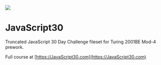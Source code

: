 ﻿![](https://javascript30.com/images/JS3-social-share.png)

# JavaScript30

Truncated JavaScript 30 Day Challenge fileset for Turing 2001BE Mod-4 prework.

Full course at [https://JavaScript30.com](https://JavaScript30.com)